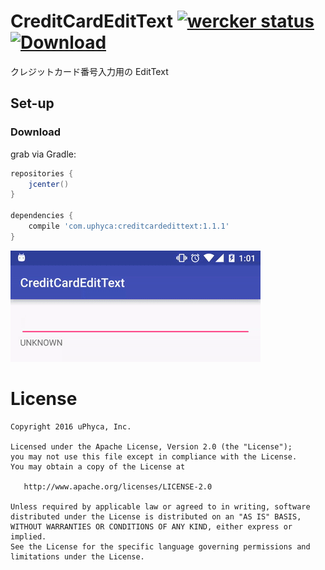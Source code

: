 # CreditCardEditText [![wercker status](https://app.wercker.com/status/319dd3cd582ba9487016f3679c48b60e/s/master "wercker status")](https://app.wercker.com/project/bykey/319dd3cd582ba9487016f3679c48b60e) [ ![Download](https://api.bintray.com/packages/uphyca/maven/creditcardedittext/images/download.svg) ](https://bintray.com/uphyca/maven/creditcardedittext/)
クレジットカード番号入力用の EditText

## Set-up

### Download
grab via Gradle:
```groovy
repositories {
    jcenter()
}

dependencies {
    compile 'com.uphyca:creditcardedittext:1.1.1'
}
```


![CreditCardEditText](CreditCardEditText.gif)

# License

    Copyright 2016 uPhyca, Inc.

    Licensed under the Apache License, Version 2.0 (the "License");
    you may not use this file except in compliance with the License.
    You may obtain a copy of the License at

       http://www.apache.org/licenses/LICENSE-2.0

    Unless required by applicable law or agreed to in writing, software
    distributed under the License is distributed on an "AS IS" BASIS,
    WITHOUT WARRANTIES OR CONDITIONS OF ANY KIND, either express or implied.
    See the License for the specific language governing permissions and
    limitations under the License.
